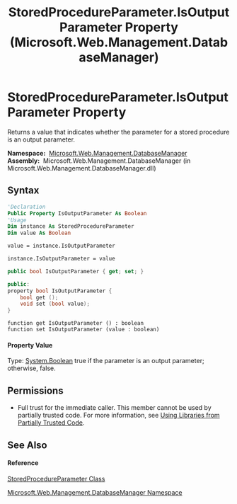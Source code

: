 ﻿---
title: StoredProcedureParameter.IsOutputParameter Property  (Microsoft.Web.Management.DatabaseManager)
TOCTitle: IsOutputParameter Property
ms:assetid: P:Microsoft.Web.Management.DatabaseManager.StoredProcedureParameter.IsOutputParameter
ms:mtpsurl: https://msdn.microsoft.com/en-us/library/microsoft.web.management.databasemanager.storedprocedureparameter.isoutputparameter(v=VS.90)
ms:contentKeyID: 20476439
ms.date: 05/02/2012
mtps_version: v=VS.90
f1_keywords:
- Microsoft.Web.Management.DatabaseManager.StoredProcedureParameter.IsOutputParameter
- Microsoft.Web.Management.DatabaseManager.StoredProcedureParameter.get_IsOutputParameter
- Microsoft.Web.Management.DatabaseManager.StoredProcedureParameter.set_IsOutputParameter
dev_langs:
- CSharp
- JScript
- VB
- c++
api_location:
- Microsoft.Web.Management.DatabaseManager.dll
api_name:
- Microsoft.Web.Management.DatabaseManager.StoredProcedureParameter.get_IsOutputParameter
- Microsoft.Web.Management.DatabaseManager.StoredProcedureParameter.IsOutputParameter
- Microsoft.Web.Management.DatabaseManager.StoredProcedureParameter.set_IsOutputParameter
api_type:
- Managed
topic_type:
- apiref
- kbSyntax
product_family_name: VS
ROBOTS: INDEX,FOLLOW
---

# StoredProcedureParameter.IsOutputParameter Property

Returns a value that indicates whether the parameter for a stored procedure is an output parameter.

**Namespace:**  [Microsoft.Web.Management.DatabaseManager](microsoft-web-management-databasemanager-namespace.md)  
**Assembly:**  Microsoft.Web.Management.DatabaseManager (in Microsoft.Web.Management.DatabaseManager.dll)

## Syntax

``` vb
'Declaration
Public Property IsOutputParameter As Boolean
'Usage
Dim instance As StoredProcedureParameter
Dim value As Boolean

value = instance.IsOutputParameter

instance.IsOutputParameter = value
```

``` csharp
public bool IsOutputParameter { get; set; }
```

``` c++
public:
property bool IsOutputParameter {
    bool get ();
    void set (bool value);
}
```

``` jscript
function get IsOutputParameter () : boolean
function set IsOutputParameter (value : boolean)
```

#### Property Value

Type: [System.Boolean](https://msdn.microsoft.com/en-us/library/a28wyd50\(v=vs.90\))  
true if the parameter is an output parameter; otherwise, false.  

## Permissions

  - Full trust for the immediate caller. This member cannot be used by partially trusted code. For more information, see [Using Libraries from Partially Trusted Code](https://msdn.microsoft.com/en-us/library/8skskf63\(v=vs.90\)).

## See Also

#### Reference

[StoredProcedureParameter Class](storedprocedureparameter-class-microsoft-web-management-databasemanager.md)

[Microsoft.Web.Management.DatabaseManager Namespace](microsoft-web-management-databasemanager-namespace.md)


